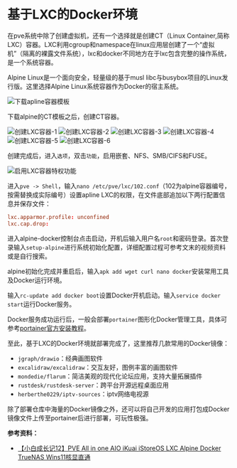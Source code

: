 # 基于LXC的Docker环境

在pve系统中除了创建虚拟机，还有一个选择就是创建CT（Linux Container,简称LXC）容器。LXC利用cgroup和namespace在linux应用层创建了一个“虚拟机”（隔离的裸露文件系统），lxc和docker不同地方在于lxc包含完整的操作系统，是一个系统容器。

Alpine Linux是一个面向安全，轻量级的基于musl libc与busybox项目的Linux发行版。这里选择Alpine Linux系统容器作为Docker的宿主系统。

![下载apline容器模板](./基于LXC的Docker环境/下载apline容器模板.png)

下载alpine的CT模板之后，创建CT容器。

![创建LXC容器-1](./基于LXC的Docker环境/创建LXC容器-1.png)
![创建LXC容器-2](./基于LXC的Docker环境/创建LXC容器-2.png)
![创建LXC容器-3](./基于LXC的Docker环境/创建LXC容器-3.png)
![创建LXC容器-4](./基于LXC的Docker环境/创建LXC容器-4.png)
![创建LXC容器-5](./基于LXC的Docker环境/创建LXC容器-5.png)
![创建LXC容器-6](./基于LXC的Docker环境/创建LXC容器-6.png)

创建完成后，进入`选项`，双击`功能`，启用嵌套、NFS、SMB/CIFS和FUSE。

![启用LXC容器特权功能](./基于LXC的Docker环境/启用LXC容器特权功能.png)

进入`pve -> Shell`，输入`nano /etc/pve/lxc/102.conf`（102为alpine容器编号，按需替换成实际编号）设置apline LXC的权限，在文件底部追加以下两行配置信息并保存文件：

```conf
lxc.apparmor.profile: unconfined
lxc.cap.drop:
```

进入alpine-docker控制台点击启动，开机后输入用户名`root`和密码登录。首次登录输入`setup-alpine`进行系统初始化配置，详细配置过程可参考文末的视频资料或是自行搜索。

alpine初始化完成并重启后，输入`apk add wget curl nano docker`安装常用工具及Docker运行环境。

输入`rc-update add docker boot`设置Docker开机启动。输入`service docker start`运行Docker服务。

Docker服务成功运行后，一般会部署`portainer`图形化Docker管理工具，具体可参考[portainer官方安装教程](https://docs.portainer.io/start/install-ce/server/docker/linux)。

至此，基于LXC的Docker环境就部署完成了，这里推荐几款常用的Docker镜像：
- `jgraph/drawio`：经典画图软件
- `excalidraw/excalidraw`：交互友好，图例丰富的画图软件
- `mondedie/flarum`：简洁美观的现代化论坛应用，支持大量拓展插件
- `rustdesk/rustdesk-server`：跨平台开源远程桌面应用
- `herberthe0229/iptv-sources`：iptv网络电视源

除了部署仓库中海量的Docker镜像之外，还可以将自己开发的应用打包成Docker镜像文件上传至portainer后进行部署，可玩性极强。

**参考资料：**
- [【小白成长记12】PVE All in one AIO iKuai iStoreOS LXC Alpine Docker TrueNAS Wins11核显直通](https://www.bilibili.com/video/BV1UQ4y1b7Nz/?vd_source=397ff4ce16ca423e318cacc40c3f4acb)